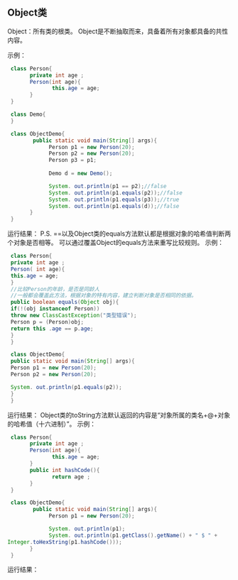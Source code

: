 ## Object类
Object：所有类的根类。
Object是不断抽取而来，具备着所有对象都具备的共性内容。

示例：

```java
 class Person{
       private int age ;
       Person(int age){
              this.age = age;
       }
 }

 class Demo{
 }

 class ObjectDemo{
        public static void main(String[] args){
             Person p1 = new Person(20);
             Person p2 = new Person(20);
             Person p3 = p1;
       
             Demo d = new Demo();

             System. out.println(p1 == p2);//false
             System. out.println(p1.equals(p2));//false
             System. out.println(p1.equals(p3));//true
             System. out.println(p1.equals(d));//false
       }
 }
```

   运行结果：
P.S.
==以及Object类的equals方法默认都是根据对象的哈希值判断两个对象是否相等。
可以通过覆盖Object的equals方法来重写比较规则。
示例：

```java
 class Person{
 private int age ;
 Person( int age){
 this.age = age;
 }
 //比较Person的年龄，是否是同龄人
 //一般都会覆盖此方法，根据对象的特有内容，建立判断对象是否相同的依据。
 public boolean equals(Object obj){
 if(!(obj instanceof Person))
 throw new ClassCastException("类型错误");
 Person p = (Person)obj;
 return this .age == p.age;
 }
 }

 class ObjectDemo{
 public static void main(String[] args){
 Person p1 = new Person(20);
 Person p2 = new Person(20);

 System. out.println(p1.equals(p2));
 }
 }
```

   运行结果：
Object类的toString方法默认返回的内容是“对象所属的类名+@+对象的哈希值（十六进制）”。
示例：

```java
 class Person{
       private int age ;
       Person(int age){
              this.age = age;
       }
       public int hashCode(){
              return age ;
       }
 }

 class ObjectDemo{
        public static void main(String[] args){
             Person p1 = new Person(20);

             System. out.println(p1);
             System. out.println(p1.getClass().getName() + " $ " + 
Integer.toHexString(p1.hashCode()));
       }
 }
```

   运行结果：